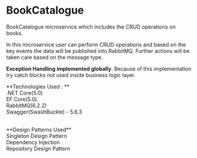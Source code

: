 # BookCatalogue
BookCatalogue microservice which includes the CRUD operations on books.


In this microservice user can perform CRUD operations and based on the key events the data will be published into RabbitMQ. Further actions will be taken care based on the
message type.

**Exception Handling implemented globally**. Because of this implementation try catch blocks not used inside business logic layer.

**Technologies Used : **<br />
.NET Core(5.0)<br />
EF Core(5.0)<br />
RabbitMQ(6.2.2)<br />
Swagger(SwashBuckle) - 5.6.3<br />

<br />
**Design Patterns Used**<br />
Singleton Design Pattern<br />
Dependency Injection<br/>
Repository Design Pattern<br />

